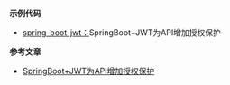 

**示例代码**
- [spring-boot-jwt：](https://github.com/wintig/spring-boot-examples/tree/master/spring-boot-jwt)SpringBoot+JWT为API增加授权保护


**参考文章**
- [SpringBoot+JWT为API增加授权保护](https://blog.csdn.net/qq_25448409/article/details/83274969)
